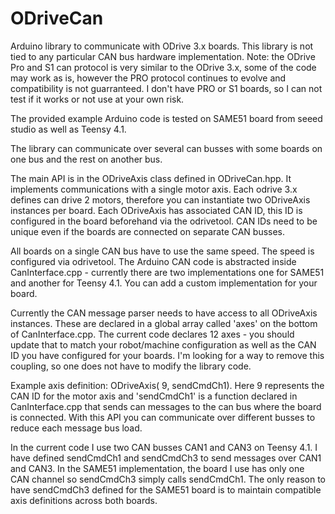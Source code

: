 # ODriveCan
Arduino library to communicate with ODrive 3.x boards. This library is not tied to any particular CAN bus hardware implementation. Note: the ODrive Pro and S1 can protocol is very similar to the ODrive 3.x, some of the code may work as is, however the PRO protocol continues to evolve and compatibility is not guarranteed. I don't have PRO or S1 boards, so I can not test if it works or not use at your own risk.

The provided example Arduino code is tested on SAME51 board from seeed studio as well as Teensy 4.1.

The library can communicate over several can busses with some boards on one bus and the rest on another bus.

The main API is in the ODriveAxis class defined in ODriveCan.hpp. It implements communications with a single motor axis. Each odrive 3.x defines can drive 2 motors, therefore you can instantiate two ODriveAxis instances per board. Each ODriveAxis has associated CAN ID, this ID is configured in the board beforehand via the odrivetool. CAN IDs need to be unique even if the boards are connected on separate CAN busses.

All boards on a single CAN bus have to use the same speed. The speed is configured via odrivetool. The Arduino CAN code is abstracted inside CanInterface.cpp - currently there are two implementations one for SAME51 and another for Teensy 4.1. You can add a custom implementation for your board.

Currently the CAN message parser needs to have access to all ODriveAxis instances. These are declared in a global array called 'axes' on the bottom of CanInterface.cpp. The current code declares 12 axes - you should update that to match your robot/machine configuration as well as the CAN ID you have configured for your boards. I'm looking for a way to remove this coupling, so one does not have to modify the library code.

Example axis definition: ODriveAxis( 9, sendCmdCh1). Here 9 represents the CAN ID for the motor axis and 'sendCmdCh1' is a function declared in CanInterface.cpp that sends can messages to the can bus where the board is connected. With this API you can communicate over different busses to reduce each message bus load.

In the current code I use two CAN busses CAN1 and CAN3 on Teensy 4.1. I have defined sendCmdCh1 and sendCmdCh3 to send messages over CAN1 and CAN3. In the SAME51 implementation, the board I use has only one CAN channel so sendCmdCh3 simply calls sendCmdCh1. The only reason to have sendCmdCh3 defined for the SAME51 board is to maintain compatible axis definitions across both boards.
